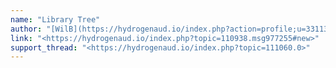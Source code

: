 ```yaml
---
name: "Library Tree"
author: "[WilB](https://hydrogenaud.io/index.php?action=profile;u=33113)"
link: "<https://hydrogenaud.io/index.php?topic=110938.msg977255#new>"
support_thread: "<https://hydrogenaud.io/index.php?topic=111060.0>"
---
```

